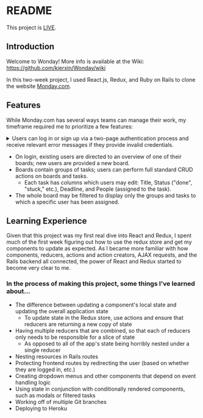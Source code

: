 # README

This project is [LIVE](https://wonday-clone-of-monday.herokuapp.com/#/).

## Introduction

Welcome to Wonday! More info is available at the Wiki: https://github.com/kierxin/Wonday/wiki

In this two-week project, I used React.js, Redux, and Ruby on Rails to clone the website [Monday.com](https://monday.com/). 


## Features

While Monday.com has several ways teams can manage their work, my timeframe required me to prioritize a few features:

<details>
  <summary>Users can log in or sign up via a two-page authentication process and receive relevant error messages if they provide invalid credentials.</summary>
    
  ```javascript
    constructor(props) {
      super(props);

      this.state = {
        user: {
          email: '',
          password: '',
          full_name: ''
        },
        page: 1,
        error: null
      }

      this.handleInput = this.handleInput.bind(this);
      this.handleSubmit = this.handleSubmit.bind(this);
      this.goNext = this.goNext.bind(this);
    }
  ```
</details>

- On login, existing users are directed to an overview of one of their boards; new users are provided a new board.
- Boards contain groups of tasks; users can perform full standard CRUD actions on boards and tasks.
    - Each task has columns which users may edit: Title, Status ("done", "stuck," etc.), Deadline, and People (assigned to the task).
- The whole board may be filtered to display only the groups and tasks to which a specific user has been assigned.

## Learning Experience

Given that this project was my first real dive into React and Redux, I spent much of the first week figuring out how to use the redux store and get my components to update as expected. As I became more familiar with how components, reducers, actions and action creators, AJAX requests, and the Rails backend all connected, the power of React and Redux started to become very clear to me.

### In the process of making this project, some things I've learned about...

- The difference between updating a component's local state and updating the overall application state
    - To update state in the Redux store, use actions and ensure that reducers are returning a new copy of state
- Having multiple reducers that are combined, so that each of reducers only needs to be responsible for a slice of state
    - As opposed to all of the app's state being horribly nested under a single reducer
- Nesting resources in Rails routes
- Protecting frontend routes by redirecting the user (based on whether they are logged in, etc.)
- Creating dropdown menus and other components that depend on event handling logic
- Using state in conjunction with conditionally rendered components, such as modals or filtered tasks
- Working off of multiple Git branches
- Deploying to Heroku
